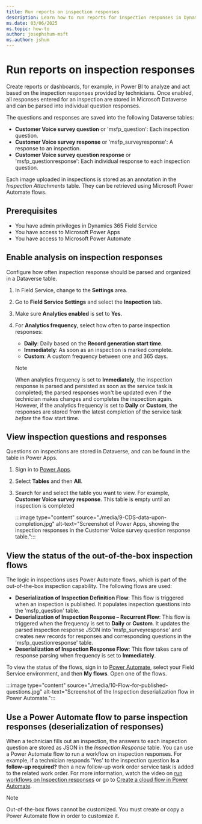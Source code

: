 ```yaml
---
title: Run reports on inspection responses
description: Learn how to run reports for inspection responses in Dynamics 365 Field Service.
ms.date: 03/06/2025
ms.topic: how-to
author: josephshum-msft
ms.author: jshum
---
```


# Run reports on inspection responses

Create reports or dashboards, for example, in Power BI to analyze and act based on the inspection responses provided by technicians. Once enabled, all responses entered for an inspection are stored in Microsoft Dataverse and can be parsed into individual question responses.

The questions and responses are saved into the following Dataverse tables:

- **Customer Voice survey question** or 'msfp_question': Each inspection question.
- **Customer Voice survey response** or 'msfp_surveyresponse': A response to an inspection.
- **Customer Voice survey question response** or 'msfp_questionresponse': Each individual response to each inspection question.

Each image uploaded in inspections is stored as an annotation in the *Inspection Attachments* table. They can be retrieved using Microsoft Power Automate flows.

## Prerequisites

- You have admin privileges in Dynamics 365 Field Service
- You have access to Microsoft Power Apps
- You have access to Microsoft Power Automate

## Enable analysis on inspection responses

Configure how often inspection response should be parsed and organized in a Dataverse table.

1. In Field Service, change to the **Settings** area.
1. Go to **Field Service Settings** and select the **Inspection** tab.
1. Make sure **Analytics enabled** is set to **Yes**.
1. For **Analytics frequency**, select how often to parse inspection responses:

   - **Daily**: Daily based on the **Record generation start time**.
   - **Immediately**: As soon as an inspection is marked complete.
   - **Custom**: A custom frequency between one and 365 days.

   > [!Note]
   > When analytics frequency is set to **Immediately**, the inspection response is parsed and persisted as soon as the service task is completed; the parsed responses won't be updated even if the technician makes changes and completes the inspection again. However, if the analytics frequency is set to **Daily** or **Custom**, the responses are stored from the latest completion of the service task *before* the flow start time.

## View inspection questions and responses

Questions on inspections are stored in Dataverse, and can be found in the table in Power Apps.

1. Sign in to [Power Apps](https://make.powerapps.com/).
1. Select **Tables** and then **All**.
1. Search for and select the table you want to view. For example, **Customer Voice survey response**. This table is empty until an inspection is completed

   :::image type="content" source="./media/9-CDS-data-upon-completion.jpg" alt-text="Screenshot of Power Apps, showing the inspection responses in the Customer Voice survey question response table.":::

## View the status of the out-of-the-box inspection flows

The logic in inspections uses Power Automate flows, which is part of the out-of-the-box inspection capability. The following flows are used:

- **Deserialization of Inspection Definition Flow**: This flow is triggered when an inspection is published. It populates inspection questions into the 'msfp_question' table.
- **Deserialization of Inspection Response – Recurrent Flow**: This flow is triggered when the frequency is set to **Daily** or **Custom**. It updates the parsed inspection response JSON into 'msfp_surveyresponse' and creates new records for responses and corresponding questions in the 'msfp_questionresponse' table.
- **Deserialization of Inspection Response Flow**: This flow takes care of response parsing when frequency is set to **Immediately**.

To view the status of the flows, sign in to [Power Automate](https://make.powerautomate.com/), select your Field Service environment, and then **My flows**. Open one of the flows.

:::image type="content" source="./media/10-Flow-for-published-questions.jpg" alt-text="Screenshot of the Inspection deserialization flow in Power Automate.":::

## Use a Power Automate flow to parse inspection responses (deserialization of responses)

When a technician fills out an inspection, the answers to each inspection question are stored as JSON in the *Inspection Response* table. You can use a Power Automate flow to run a workflow on inspection responses. For example, if a technician responds 'Yes' to the inspection question **Is a follow-up required?** then a new follow-up work order service task is added to the related work order. For more information, watch the video on [run workflows on Inspection responses](https://youtu.be/fCjQmIw9ahs) or go to [Create a cloud flow in Power Automate](/power-automate/get-started-logic-flow).

> [!Note]
> Out-of-the-box flows cannot be customized. You must create or copy a Power Automate flow in order to customize it.

<!--- Commented out in case Fast Track wants to use and update this material

### Create a flow

1. Sign in to [Power Automate](https://make.powerautomate.com) and choose your environment.
1. Select **My flows**. Then, select **New flow** > **Automated cloud flow**.
1. Name the flow and select **Skip**.

### Create a trigger

Create a trigger for the flow based on the **Work Order Service Task** table. Technicians view and respond to inspections from this table.

1. Select **Add a trigger**.
1. Search for "Dataverse" and select **When a row is added, modified, or deleted**.
   :::image type="content" source="./media/inspections-workflow-trigger.png" alt-text="Screenshot of a list of Dataverse triggers in Power Automate.":::
1. Choose **Work Order Service Tasks** for the **Table Name**.
   :::image type="content" source="./media/inspections-workflow-step1.png" alt-text="Screenshot of the flow for when a row is added, modified, or deleted in Power Automate.":::

### Fetch the response from the database

Retrieve the inspection responses.

1. Add a step.
1. Search for "Dataverse" and select **Get a row by ID** action.
1. Select **Inspection Responses** for the table and enter **Inspection Response ID** in the row ID because this field has the ID of the inspection response record.

### Extract the JSON

Retrieve the response from the **ResponseJsonContent** field.

1. Add a step.
1. Search for and select **Initialize variable** action.
1. Enter **responsejson** for the name and select **String** for the type.
1. For the value, enter **/** > **Insert dynamic content** and search for and select **ResponseJsonContent**.
   :::image type="content" source="./media/inspections-workflow-get-JSON-content.png" alt-text="Screenshot of a Power Automate flow, showing the retrieve the encoded response json part of the flow.":::

### Decode the response

Convert the response's JSON into a usable format.

1. Add a step.
1. Search for and select **Initialize variable** action.
1. Enter **decodedResponse** for the name and select **String** for the type.
1. For the value, enter **/** > **Insert expression** and enter the following:

   ```decodeUriComponent(decodeBase64(variables('responseJson')))```

   :::image type="content" source="./media/inspections-workflow-decode-JSON.png" alt-text="Screenshot showing the Decode the json part of the Power Automate flow.":::

### Update the schema

Provide the schema with the name of the question you want to run a workflow on.

In our example, the schema is:

```
{
    "type": "object",
    "properties": {
        "Followup": {
            "type": "string"
        }
    }
}
```

1. Add a step.
1. Search for and select **Parse JSON** action.
1. Copy and paste the schema.

   :::image type="content" source="./media/inspections-workflow-update-schema.png" alt-text="Screenshot of the Parse JSON section of the Power Automate flow, showing the schema field populated with the previous snippet.":::

1. If you're having trouble generating the schema, you can select the **Use sample payload to generate schema** option and enter the name and sample answer of your inspection question and response.

1. In this example, enter:

   ```{"Followup":"Yes"}```

   "Follow-up" comes from the inspection question's name value:

   > [!div class="mx-imgBorder"]
   > ![Screenshot of an inspection in Field Service, showing the name field.](./media/inspections-workflow-schema-name.png)

### Condition-based action

Add a condition and action based on the response to the inspection question.

1. Add a step.
1. Search for and select **Condition** action.
1. Select **Body Followup**, **is equal to**, and **Yes**.
1. Create a new record if yes. In this example, create a **Work Order Service Task** with another **Service Task Type** in the same work order when the "Follow-up" inspection question has "Yes" as the answer.

   > [!div class="mx-imgBorder"]
   > ![Screenshot of the Power Automate flow, showing a condition step where the followup field is equal to yes.](./media/inspections-workflow-if-condition-yes.png)

   > [!div class="mx-imgBorder"]
   > ![Screenshot of the Power Automate flow, showing the "if yes" condition set to trigger a new record creation.](./media/inspections-workflow-then-create-WOST.png)

1. Save and test your flow.

--->